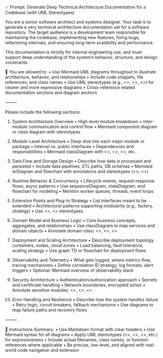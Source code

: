 ✅ Prompt: Generate Deep Technical Architecture Documentation for a Codebase (with UML Stereotypes)

You are a senior software architect and systems designer. Your task is to generate a very technical architecture documentation set for a software repository.
The target audience is a development team responsible for maintaining the codebase, implementing new features, fixing bugs, refactoring internals, and ensuring long-term scalability and performance.

This documentation is strictly for internal engineering use, and must support deep understanding of the system’s behavior, structure, and design constraints.

📌 You are allowed to:
	•	Use Mermaid UML diagrams throughout to illustrate architecture, behavior, and relationships
	•	Include code snippets, file references, and class names
	•	Use UML stereotypes (e.g., <<interface>>, <<service>>, <<controller>>) for clearer and more expressive diagrams
	•	Cross-reference related documentation sections and diagram anchors

⸻

Please include the following sections:

1. System Architecture Overview
	•	High-level module breakdown
	•	Inter-module communication and control flow
	•	Mermaid component diagram or class diagram with stereotypes

2. Module-Level Architecture
	•	Deep dive into each major module or package
	•	Internal vs. public interfaces
	•	Dependencies and responsibilities
	•	Mermaid classDiagram with <<module>>, <<utility>>, <<controller>>, etc.

3. Data Flow and Storage Design
	•	Describe how data is processed and persisted
	•	Include data pipelines, ETL paths, DB schemas
	•	Mermaid erDiagram and flowchart with annotations and stereotypes (<<entity>>, <<DAO>>)

4. Runtime Behavior & Concurrency
	•	Lifecycle events, request-response flows, async patterns
	•	Use sequenceDiagram, stateDiagram, and flowchart for modeling
	•	Mention worker queues, threads, event loops

5. Extension Points and Plug-In Strategy
	•	List interfaces meant to be extended
	•	Architectural patterns supporting modularity (e.g., factory, strategy)
	•	Use <<extension point>>, <<plugin>> stereotypes

6. Domain Model and Business Logic
	•	Core business concepts, aggregates, and relationships
	•	Use classDiagram to map services and domain objects
	•	Annotate domain roles: <<entity>>, <<service>>, <<repository>>

7. Deployment and Scaling Architecture
	•	Describe deployment topology: containers, nodes, cloud zones
	•	Load balancing, fault tolerance, scaling strategy
	•	Use graph TD or flowchart for deployment flows

8. Observability and Telemetry
	•	What gets logged, where metrics flow, tracing mechanisms
	•	Define correlation ID strategy, log formats, alert triggers
	•	Optional: Mermaid overview of observability stack

9. Security Architecture
	•	Authentication/authorization approach
	•	Secrets and certificate handling
	•	Network boundaries, encrypted zones
	•	Annotate sensitive modules: <<secure>>, <<auth>>, <<external>>

10. Error Handling and Resilience
	•	Describe how the system handles failure
	•	Retry logic, circuit breakers, fallback mechanisms
	•	Use diagrams to map failure paths and recovery flows

⸻

📌 Instructions Summary:
	•	Use Markdown format with clear headers
	•	Use Mermaid syntax for all diagrams
	•	Apply UML stereotypes (<<interface>>, <<controller>>, <<entity>>, etc.) for expressiveness
	•	Include actual filenames, class names, or function references where applicable
	•	Be precise, low-level, and aligned with real-world code navigation and extension
